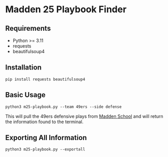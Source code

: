 # Madden 25 Playbook Finder
## Requirements
- Python >= 3.11
- requests
- beautifulsoup4

## Installation
```plaintext
pip install requests beautifulsoup4
```

## Basic Usage
`python3 m25-playbook.py --team 49ers --side defense`

This will pull the 49ers defensive plays from [Madden School](https://www.madden-school.com/playbooks/) and will return the information found to the terminal.

## Exporting All Information
`python3 m25-playbook.py --exportall`